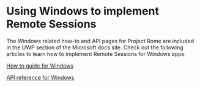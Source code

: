 # Using Windows to implement Remote Sessions

The Windows related how-to and API pages for Project Rome are included in the UWP section of the Microsoft docs site. Check out the following articles to learn how to implement Remote Sessions for Windows apps:

[How to guide for Windows](https://docs.microsoft.com/windows/uwp/launch-resume/remote-sessions)

[API reference for Windows](https://docs.microsoft.com/uwp/api/windows.system.remotesystems.remotesystemsession)